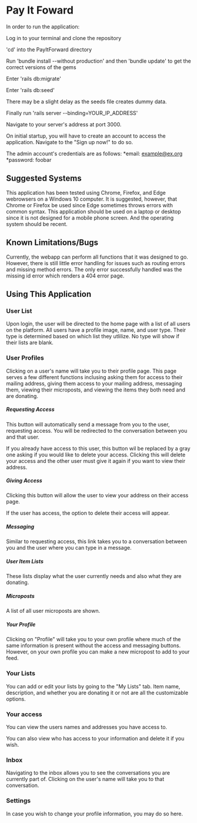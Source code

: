 # Pay It Foward

In order to run the application:

Log in to your terminal and clone the repository

'cd' into the PayItForward directory

Run 'bundle install --without production' and then 'bundle update' to get the correct versions of the gems

Enter 'rails db:migrate'

Enter 'rails db:seed'

There may be a slight delay as the seeds file creates dummy data.

Finally run 'rails server --binding=YOUR_IP_ADDRESS' 

Navigate to your server's address at port 3000.

On initial startup, you will have to create an account to access the application. Navigate to the "Sign up now!" to do so.

The admin account's credentials are as follows:
*email: example@ex.org
*password: foobar
## Suggested Systems

This application has been tested using Chrome, Firefox, and Edge webrowsers on a Windows 10 computer. It is suggested, however, that Chrome or Firefox be used since Edge sometimes throws errors with common syntax. This application should be used on a laptop or desktop since it is not designed for a mobile phone screen. And the operating system should be recent. 

## Known Limitations/Bugs

Currently, the webapp can perform all functions that it was designed to go. However, there is still little error handling for issues such as routing errors and missing method errors. The only error successfully handled was the missing id error which renders a 404 error page.

## Using This Application

### User List 
Upon login, the user will be directed to the home page with a list of all users on the platform. All users have a profile image, name, and user type. Their type is determined based on which list they utlilize. No type will show if their lists are blank.

### User Profiles
Clicking on a user's name will take you to their profile page. This page serves a few different functions inclusing asking them for access to their mailing address, giving them access to your mailing address, messaging them, viewing their microposts, and viewing the items they both need and are donating. 

##### Requesting Access
This button will automatically send a message from you to the user, requesting access. You will be redirected to the conversation between you and that user. 

If you already have access to this user, this button wil be replaced by a gray one asking if you would like to delete your access. Clicking this will delete your access and the other user must give it again if you want to view their address.

##### Giving Access
Clicking this button will allow the user to view your address on their access page.

If the user has access, the option to delete their access will appear. 

##### Messaging

Similar to requesting access, this link takes you to a conversation between you and the user where you can type in a message.

##### User Item Lists

These lists display what the user currently needs and also what they are donating. 

##### Microposts

A list of all user microposts are shown. 

##### Your Profile

Clicking on "Profile" will take you to your own profile where much of the same information is present without the access and messaging buttons. However, on your own profile you can make a new micropost to add to your feed. 

### Your Lists

You can add or edit your lists by going to the "My Lists" tab. Item name, description, and whether you are donating it or not are all the customizable options. 

### Your access

You can view the users names and addresses you have access to.

You can also view who has access to your information and delete it if you wish.

### Inbox

Navigating to the inbox allows you to see the conversations you are currently part of. Clicking on the user's name will take you to that conversation. 

### Settings

In case you wish to change your profile information, you may do so here. 
